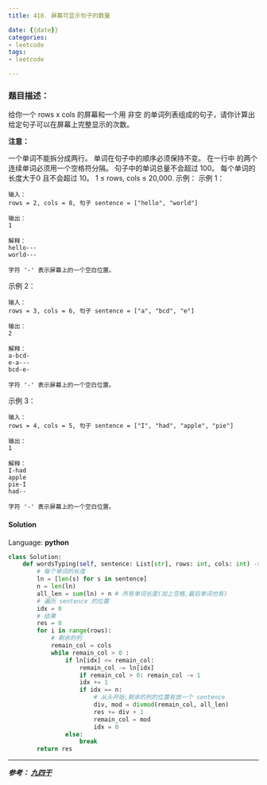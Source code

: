 ```yaml
---
title: 418. 屏幕可显示句子的数量

date: {{date}}
categories:
- leetcode
tags:
- leetcode

---
```

### 题目描述：
给你一个 rows x cols 的屏幕和一个用 非空 的单词列表组成的句子，请你计算出给定句子可以在屏幕上完整显示的次数。

**注意：**

一个单词不能拆分成两行。
单词在句子中的顺序必须保持不变。
在一行中 的两个连续单词必须用一个空格符分隔。
句子中的单词总量不会超过 100。
每个单词的长度大于0 且不会超过 10。
1 ≤ rows, cols ≤ 20,000.
示例：
示例 1：
```
输入：
rows = 2, cols = 8, 句子 sentence = ["hello", "world"]

输出：
1

解释：
hello---
world---

字符 '-' 表示屏幕上的一个空白位置。
```
示例 2：
```
输入：
rows = 3, cols = 6, 句子 sentence = ["a", "bcd", "e"]

输出：
2

解释：
a-bcd- 
e-a---
bcd-e-

字符 '-' 表示屏幕上的一个空白位置。
```
示例 3：
```
输入：
rows = 4, cols = 5, 句子 sentence = ["I", "had", "apple", "pie"]

输出：
1

解释：
I-had
apple
pie-I
had--

字符 '-' 表示屏幕上的一个空白位置。
```

#### Solution

Language: **python**

```python
class Solution:
    def wordsTyping(self, sentence: List[str], rows: int, cols: int) -> int:
        # 每个单词的长度
        ln = [len(s) for s in sentence]
        n = len(ln)
        all_len = sum(ln) + n # 所有单词长度(加上空格,最后单词也有)
        # 遍历 sentence 的位置
        idx = 0
        # 结果
        res = 0
        for i in range(rows):
            # 剩余的列
            remain_col = cols
            while remain_col > 0 :
                if ln[idx] <= remain_col:
                    remain_col -= ln[idx]
                    if remain_col > 0: remain_col -= 1
                    idx += 1
                    if idx == n:
                        # 从头开始,剩余的列的位置有放一个 sentence
                        div, mod = divmod(remain_col, all_len)
                        res += div + 1
                        remain_col = mod
                        idx = 0
                else:
                    break
        return res
```

---
***参考：
[九四干](https://zhuanlan.zhihu.com/p/107867796)***
